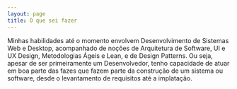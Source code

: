 ```yaml
---
layout: page
title: O que sei fazer
---
```


Minhas habilidades até o momento envolvem Desenvolvimento de Sistemas Web e Desktop, acompanhado de noções de Arquitetura de Software, UI e UX Design, Metodologias Ágeis e Lean, e de Design Patterns. Ou seja, apesar de ser primeiramente um Desenvolvedor, tenho capacidade de atuar em boa parte das fazes que fazem parte da construção de um sistema ou software, desde o levantamento de requisitos até a implatação.
